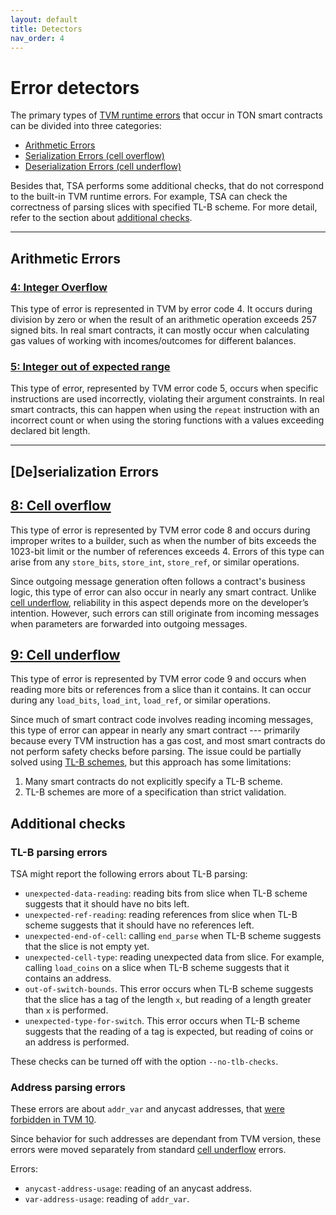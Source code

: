 ```yaml
---
layout: default
title: Detectors
nav_order: 4
---
```


# Error detectors

The primary types of [TVM runtime errors](https://docs.ton.org/v3/documentation/tvm/tvm-exit-codes#standard-exit-codes) 
that occur in TON smart contracts can be divided into three categories:

- [Arithmetic Errors](#arithmetic-errors)
- [Serialization Errors (cell overflow)](#8-cell-overflow)
- [Deserialization Errors (cell underflow)](#9-cell-underflow)

Besides that, TSA performs some additional checks, that do not correspond to the built-in TVM runtime errors.
For example, TSA can check the correctness of parsing slices with specified TL-B scheme.
For more detail, refer to the section about [additional checks](#additional-checks).

---

## Arithmetic Errors

### [4: Integer Overflow](https://docs.ton.org/v3/documentation/tvm/tvm-exit-codes#4)

This type of error is represented in TVM by error code 4. It occurs during division by zero or when the result of an arithmetic operation exceeds 257 signed bits.
In real smart contracts, it can mostly occur when calculating gas values of working with incomes/outcomes for different balances.

### [5: Integer out of expected range](https://docs.ton.org/v3/documentation/tvm/tvm-exit-codes#5)

This type of error, represented by TVM error code 5, occurs when specific instructions are used incorrectly, violating their argument constraints.
In real smart contracts, this can happen when using the `repeat` instruction with an incorrect count or when using the storing functions with a values exceeding declared bit length.

---

## [De]serialization Errors

## [8: Cell overflow](https://docs.ton.org/v3/documentation/tvm/tvm-exit-codes#8)

This type of error is represented by TVM error code 8 and occurs during improper writes to a builder, 
such as when the number of bits exceeds the 1023-bit limit or the number of references exceeds 4. 
Errors of this type can arise from any `store_bits`, `store_int`, `store_ref`, or similar operations.

Since outgoing message generation often follows a contract's business logic, this type of error can also occur in nearly any smart contract. 
Unlike [cell underflow](#9-cell-underflow), reliability in this aspect depends more on the developer’s intention. However, such errors can still originate from incoming messages when parameters are forwarded into outgoing messages.

## [9: Cell underflow](https://docs.ton.org/v3/documentation/tvm/tvm-exit-codes#5)

This type of error is represented by TVM error code 9 and occurs when reading more bits or references from a slice than it contains. 
It can occur during any `load_bits`, `load_int`, `load_ref`, or similar operations.

Since much of smart contract code involves reading incoming messages, 
this type of error can appear in nearly any smart contract --- primarily because every TVM instruction has a gas cost, 
and most smart contracts do not perform safety checks before parsing. 
The issue could be partially solved using [TL-B schemes](https://docs.ton.org/v3/documentation/data-formats/tlb/tl-b-language), but this approach has some limitations:
1. Many smart contracts do not explicitly specify a TL-B scheme.
2. TL-B schemes are more of a specification than strict validation.

## Additional checks

### TL-B parsing errors

TSA might report the following errors about TL-B parsing:

- `unexpected-data-reading`: reading bits from slice when TL-B scheme suggests that it should have no bits left.
- `unexpected-ref-reading`: reading references from slice when TL-B scheme suggests that it should have no references left.
- `unexpected-end-of-cell`: calling `end_parse` when TL-B scheme suggests that the slice is not empty yet.
- `unexpected-cell-type`: reading unexpected data from slice. For example, calling `load_coins` on a slice when TL-B scheme suggests that it contains an address.
- `out-of-switch-bounds`. This error occurs when TL-B scheme suggests that the slice has a tag of the length `x`, but reading of a length greater than `x` is performed.
- `unexpected-type-for-switch`. This error occurs when TL-B scheme suggests that the reading of a tag is expected, but reading of coins or an address is performed.

These checks can be turned off with the option `--no-tlb-checks`.

### Address parsing errors

These errors are about `addr_var` and anycast addresses, that [were forbidden in TVM 10](https://github.com/ton-blockchain/ton/blob/master/doc/GlobalVersions.md#anycast-addresses-and-address-rewrite).

Since behavior for such addresses are dependant from TVM version, these errors were moved separately from standard [cell underflow](#9-cell-underflow) errors.

Errors:

- `anycast-address-usage`: reading of an anycast address.
- `var-address-usage`: reading of `addr_var`.
